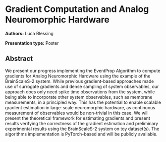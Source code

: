 
# Gradient Computation and Analog Neuromorphic Hardware

**Authors:** Luca Blessing

**Presentation type:** Poster

## Abstract

We present our progress implementing the EventProp Algorithm to compute gradients for Analog Neuromorphic Hardware using the example of the BrainScaleS-2 system. While previous gradient-based approaches made use of surrogate gradients and dense sampling of system observables, our approach does only need spike time observations from the system, while being able to incorporate other system observables, such as membrane measurements, in a principled way. This has the potential to enable scalable gradient estimation in large-scale neuromorphic hardware, as continuous measurement of observables would be non-trivial in this case. We will present the theoretical framework for estimating gradients and present results verifying the correctness of the gradient estimation and preliminary experimental results using the BrainScaleS-2 system on toy dataset(s). The algorithms implementation is PyTorch-based and will be publicly available.